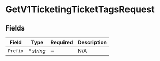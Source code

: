 # GetV1TicketingTicketTagsRequest


## Fields

| Field              | Type               | Required           | Description        |
| ------------------ | ------------------ | ------------------ | ------------------ |
| `Prefix`           | **string*          | :heavy_minus_sign: | N/A                |